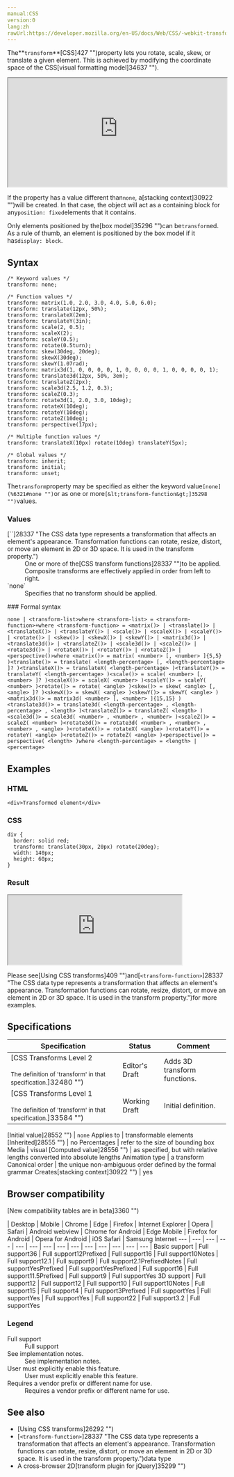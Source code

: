 ```yaml
---
manual:CSS
version:0
lang:zh
rawUrl:https://developer.mozilla.org/en-US/docs/Web/CSS/-webkit-transform
---
```






The**`transform`**[CSS]427 "")property lets you rotate, scale, skew, or translate a given element. This is achieved by modifying the coordinate space of the CSS[visual formatting model]34637 "").

<iframe src='https://interactive-examples.mdn.mozilla.net/pages/css/transform.html' width='100%' height='250'></iframe>


If the property has a value different than`none`, a[stacking context]30922 "")will be created. In that case, the object will act as a containing block for any`position: fixed`elements that it contains.



Only elements positioned by the[box model]35296 "")can be`transform`ed. As a rule of thumb, an element is positioned by the box model if it has`display: block`.



## Syntax<a name="Syntax"></a>

```
/* Keyword values */
transform: none;

/* Function values */
transform: matrix(1.0, 2.0, 3.0, 4.0, 5.0, 6.0);
transform: translate(12px, 50%);
transform: translateX(2em);
transform: translateY(3in);
transform: scale(2, 0.5);
transform: scaleX(2);
transform: scaleY(0.5);
transform: rotate(0.5turn);
transform: skew(30deg, 20deg);
transform: skewX(30deg);
transform: skewY(1.07rad);
transform: matrix3d(1, 0, 0, 0, 0, 1, 0, 0, 0, 0, 1, 0, 0, 0, 0, 1);
transform: translate3d(12px, 50%, 3em);
transform: translateZ(2px);
transform: scale3d(2.5, 1.2, 0.3);
transform: scaleZ(0.3);
transform: rotate3d(1, 2.0, 3.0, 10deg);
transform: rotateX(10deg);
transform: rotateY(10deg);
transform: rotateZ(10deg);
transform: perspective(17px);

/* Multiple function values */
transform: translateX(10px) rotate(10deg) translateY(5px);

/* Global values */
transform: inherit;
transform: initial;
transform: unset;
```


The`transform`property may be specified as either the keyword value`[none](%6321#none "")`or as one or more`[&lt;transform-function&gt;]35298 "")`values.


### Values<a name="Values"></a>
<dl><dt id='<transform-function>'>[`<transform-function>`]28337 "The <transform-function> CSS data type represents a transformation that affects an element's appearance. Transformation functions can rotate, resize, distort, or move an element in 2D or 3D space. It is used in the transform property.")</dt><dd>One or more of the[CSS transform functions]28337 "")to be applied. Composite transforms are effectively applied in order from left to right.</dd><dt id='none'>`none`</dt><dd>Specifies that no transform should be applied.</dd></dl>
### Formal syntax<a name="Formal_syntax"></a>

```
none | <transform-list>where <transform-list> = <transform-function>+where <transform-function> = <matrix()> | <translate()> | <translateX()> | <translateY()> | <scale()> | <scaleX()> | <scaleY()> | <rotate()> | <skew()> | <skewX()> | <skewY()> | <matrix3d()> | <translate3d()> | <translateZ()> | <scale3d()> | <scaleZ()> | <rotate3d()> | <rotateX()> | <rotateY()> | <rotateZ()> | <perspective()>where <matrix()> = matrix( <number> [, <number> ]{5,5} )<translate()> = translate( <length-percentage> [, <length-percentage> ]? )<translateX()> = translateX( <length-percentage> )<translateY()> = translateY( <length-percentage> )<scale()> = scale( <number> [, <number> ]? )<scaleX()> = scaleX( <number> )<scaleY()> = scaleY( <number> )<rotate()> = rotate( <angle> )<skew()> = skew( <angle> [, <angle> ]? )<skewX()> = skewX( <angle> )<skewY()> = skewY( <angle> )<matrix3d()> = matrix3d( <number> [, <number> ]{15,15} )<translate3d()> = translate3d( <length-percentage> , <length-percentage> , <length> )<translateZ()> = translateZ( <length> )<scale3d()> = scale3d( <number> , <number> , <number> )<scaleZ()> = scaleZ( <number> )<rotate3d()> = rotate3d( <number> , <number> , <number> , <angle> )<rotateX()> = rotateX( <angle> )<rotateY()> = rotateY( <angle> )<rotateZ()> = rotateZ( <angle> )<perspective()> = perspective( <length> )where <length-percentage> = <length> | <percentage>
```

## Examples<a name="Examples"></a>

### HTML<a name="HTML"></a>

```
<div>Transformed element</div>
```

### CSS<a name="CSS"></a>

```
div {
  border: solid red;
  transform: translate(30px, 20px) rotate(20deg);
  width: 140px;
  height: 60px;
}
```

### Result<a name="Result"></a>


<iframe src='https://mdn.mozillademos.org/en-US/docs/Web/CSS/transform$samples/Examples?revision=1393887' width='400' height='160'></iframe>




Please see[Using CSS transforms]409 "")and[`<transform-function>`]28337 "The <transform-function> CSS data type represents a transformation that affects an element's appearance. Transformation functions can rotate, resize, distort, or move an element in 2D or 3D space. It is used in the transform property.")for more examples.


## Specifications<a name="Specifications"></a>

Specification | Status | Comment 
 ---  |  ---  |  ---  | 
[CSS Transforms Level 2<br></br><small>The definition of &#39;transform&#39; in that specification.</small>]32480 "") | Editor&#39;s Draft | Adds 3D transform functions. 
[CSS Transforms Level 1<br></br><small>The definition of &#39;transform&#39; in that specification.</small>]33584 "") | Working Draft | Initial definition. 


[Initial value]28552 "") | `none` 
Applies to | transformable elements 
[Inherited]28555 "") | no 
Percentages | refer to the size of bounding box 
Media | visual 
[Computed value]28556 "") | as specified, but with relative lengths converted into absolute lengths 
Animation type | a transform 
Canonical order | the unique non-ambiguous order defined by the formal grammar 
Creates[stacking context]30922 "") | yes 


## Browser compatibility<a name="Browser_compatibility"></a>
[New compatibility tables are in beta<i></i>]3360 "")

 | <abbr>Desktop<i></i></abbr> | <abbr>Mobile<i></i></abbr> 
 | <abbr>Chrome<i></i></abbr> | <abbr>Edge<i></i></abbr> | <abbr>Firefox<i></i></abbr> | <abbr>Internet Explorer<i></i></abbr> | <abbr>Opera<i></i></abbr> | <abbr>Safari<i></i></abbr> | <abbr>Android webview<i></i></abbr> | <abbr>Chrome for Android<i></i></abbr> | <abbr>Edge Mobile<i></i></abbr> | <abbr>Firefox for Android<i></i></abbr> | <abbr>Opera for Android<i></i></abbr> | <abbr>iOS Safari<i></i></abbr> | <abbr>Samsung Internet<i></i></abbr> 
 ---  |  ---  |  ---  |  ---  |  ---  |  ---  |  ---  |  ---  |  ---  |  ---  |  ---  |  ---  |  ---  |  ---  | 
Basic support | <abbr>Full support</abbr>36 | <abbr>Full support</abbr>12<abbr>Prefixed<i></i></abbr> | <abbr>Full support</abbr>16 | <abbr>Full support</abbr>10<abbr>Notes<i></i></abbr> | <abbr>Full support</abbr>12.1 | <abbr>Full support</abbr>9 | <abbr>Full support</abbr>2.1<abbr>Prefixed<i></i></abbr><abbr>Notes<i></i></abbr> | <abbr>Full support</abbr>Yes<abbr>Prefixed<i></i></abbr> | <abbr>Full support</abbr>Yes<abbr>Prefixed<i></i></abbr> | <abbr>Full support</abbr>16 | <abbr>Full support</abbr>11.5<abbr>Prefixed<i></i></abbr> | <abbr>Full support</abbr>9 | <abbr>Full support</abbr>Yes 
3D support | <abbr>Full support</abbr>12 | <abbr>Full support</abbr>12 | <abbr>Full support</abbr>10 | <abbr>Full support</abbr>10<abbr>Notes<i></i></abbr> | <abbr>Full support</abbr>15 | <abbr>Full support</abbr>4 | <abbr>Full support</abbr>3<abbr>Prefixed<i></i></abbr> | <abbr>Full support</abbr>Yes | <abbr>Full support</abbr>Yes | <abbr>Full support</abbr>Yes | <abbr>Full support</abbr>22 | <abbr>Full support</abbr>3.2 | <abbr>Full support</abbr>Yes 


### Legend<a name="Legend"></a>
<dl><dt id=''><abbr>Full support</abbr></dt><dd>Full support</dd><dt id=''><abbr>See implementation notes.<i></i></abbr></dt><dd>See implementation notes.</dd><dt id=''><abbr>User must explicitly enable this feature.<i></i></abbr></dt><dd>User must explicitly enable this feature.</dd><dt id=''><abbr>Requires a vendor prefix or different name for use.<i></i></abbr></dt><dd>Requires a vendor prefix or different name for use.</dd></dl>

## See also<a name="See_also"></a>

* [Using CSS transforms]26292 "")
* [`<transform-function>`]28337 "The <transform-function> CSS data type represents a transformation that affects an element's appearance. Transformation functions can rotate, resize, distort, or move an element in 2D or 3D space. It is used in the transform property.")data type
* A cross-browser 2D[transform plugin for jQuery]35299 "")



